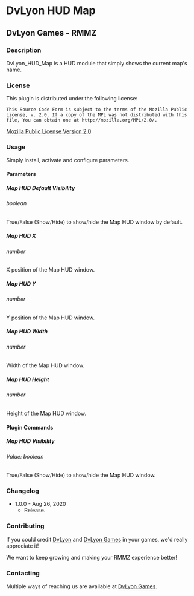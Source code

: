 # DvLyon HUD Map

## DvLyon Games - RMMZ

### Description

DvLyon_HUD_Map is a HUD module that simply shows the current map's name.

### License

This plugin is distributed under the following license:

	This Source Code Form is subject to the terms of the Mozilla Public
	License, v. 2.0. If a copy of the MPL was not distributed with this
	file, You can obtain one at http://mozilla.org/MPL/2.0/.

[Mozilla Public License Version 2.0](http://mozilla.org/MPL/2.0/ "Mozilla Public License Version 2.0")

### Usage

Simply install, activate and configure parameters.

#### Parameters

##### Map HUD Default Visibility
###### boolean

True/False (Show/Hide) to show/hide the Map HUD window by default.

##### Map HUD X
###### number

X position of the Map HUD window.

##### Map HUD Y
###### number

Y position of the Map HUD window.

##### Map HUD Width
###### number

Width of the Map HUD window.

##### Map HUD Height
###### number

Height of the Map HUD window.

#### Plugin Commands

##### Map HUD Visibility
###### Value: boolean

True/False (Show/Hide) to show/hide the Map HUD window.

### Changelog

* 1.0.0 - Aug 26, 2020
	* Release.

### Contributing

If you could credit [DvLyon](https://dvlyon.com) and [DvLyon Games](https://games.dvlyon.com) in your games, we'd really appreciate it!

We want to keep growing and making your RMMZ experience better!

### Contacting

Multiple ways of reaching us are available at [DvLyon Games](https://games.dvlyon.com).
